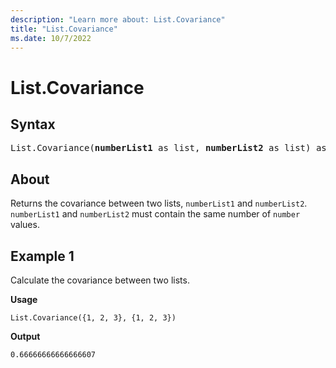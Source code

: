 ```yaml
---
description: "Learn more about: List.Covariance"
title: "List.Covariance"
ms.date: 10/7/2022
---
```

# List.Covariance

## Syntax

<pre>
List.Covariance(<b>numberList1</b> as list, <b>numberList2</b> as list) as nullable number
</pre>

## About

Returns the covariance between two lists, `numberList1` and `numberList2`. `numberList1` and `numberList2` must contain the same number of `number` values.

## Example 1

Calculate the covariance between two lists.

**Usage**

```powerquery-m
List.Covariance({1, 2, 3}, {1, 2, 3})
```

**Output**

`0.66666666666666607`
